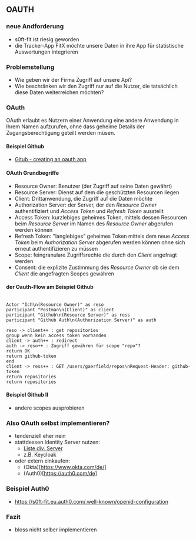 <!--s-->
## OAUTH

<!--v-->
### neue Andforderung

* s0ft-fit ist riesig geworden
* die Tracker-App FitX möchte unsere Daten in ihre App für statistische Auswertungen integrieren

<!--v-->
### Problemstellung

* Wie geben wir der Firma Zugriff auf unsere Api?
* Wie beschränken wir den Zugriff nur auf die Nutzer, die tatsächlich diese Daten weiterreichen möchten?

<!--v-->
### OAuth

OAuth erlaubt es Nutzern einer Anwendung eine andere Anwendung in Ihrem Namen aufzurufen, ohne dass geheime Details der Zugangsberechtigung geteilt werden müsen.

<!--v-->
#### Beispiel Github

* [Gitub - creating an oauth app](https://docs.github.com/en/developers/apps/building-oauth-apps/creating-an-oauth-app)

<!--v-->
#### OAuth Grundbegriffe

* Resource Owner: Benutzer (der Zugriff auf seine Daten gewährt)
* Resource Server: Dienst auf dem die geschützten Resourcen liegen
* Client: Drittanwendung, die Zugriff auf die Daten möchte
* Authorization Server: der Server, der den _Resource Owner_ authentifiziert und _Access Token_ und _Refresh Token_  ausstellt
* Access Token: kurzlebiges geheimes Token, mittels dessen Resourcen beim _Resource Server_ im Namen des _Resource Owner_ abgerufen werden können
* Refresh Token: "langlebiges" geheimes Token mittels dem neue _Access Token_ beim _Authorization Server_ abgerufen werden können ohne sich erneut authentifizieren zu müssen
* Scope: feingranulare Zugriffsrechte die durch den _Client_ angefragt werden
* Consent: die explizite Zustimmung des _Resource Owner_ ob sie dem _Client_ die angefragten Scopes gewähren

<!--v-->
#### der Oauth-Flow am Beispiel Github
```puml

Actor "Ich\n(Resource Owner)" as reso
participant "Postman\n(Client)" as client
participant "Github\n(Resource Server)" as ress
participant "Github Auth\n(Authorization Server)" as auth

reso -> client++ : get repositories
group wenn kein access token vorhanden
client -> auth++ : redirect
auth -> reso++ : Zugriff gewähren für scope "repo"?
return OK
return github-token
end
client -> ress++ : GET /users/gaerfield/repos\nRequest-Header: github-token
return repositories
return repositories
```

<!--v-->
#### Beispiel Github II

* andere scopes ausprobieren

<!--v-->
### Also OAuth selbst implementieren?

* tendenziell eher nein
* stattdessen Identity Server nutzen:
  * [Liste div. Server](https://openid.net/developers/certified/)
  * z.B. Keycloak
* oder extern einkaufen:
  * (Okta)[https://www.okta.com/de/]
  * (Auth0)[https://auth0.com/de]

<!--v-->
### Beispiel Auth0

* https://s0ft-fit.eu.auth0.com/.well-known/openid-configuration

### Fazit

* bloss nicht selber implementieren
